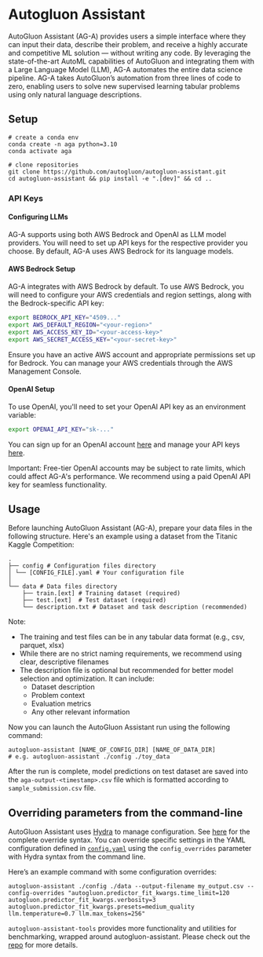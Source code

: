 # Autogluon Assistant

AutoGluon Assistant (AG-A) provides users a simple interface where they can input their data, describe their problem, and receive a highly accurate and competitive ML solution — without writing any code. By leveraging the state-of-the-art AutoML capabilities of AutoGluon and integrating them with a Large Language Model (LLM), AG-A automates the entire data science pipeline. AG-A takes AutoGluon’s automation from three lines of code to zero, enabling users to solve new supervised learning tabular problems using only natural language descriptions.

## Setup

```
# create a conda env
conda create -n aga python=3.10
conda activate aga

# clone repositories
git clone https://github.com/autogluon/autogluon-assistant.git
cd autogluon-assistant && pip install -e ".[dev]" && cd ..
```


### API Keys

#### Configuring LLMs
AG-A supports using both AWS Bedrock and OpenAI as LLM model providers. You will need to set up API keys for the respective provider you choose. By default, AG-A uses AWS Bedrock for its language models.

#### AWS Bedrock Setup
AG-A integrates with AWS Bedrock by default. To use AWS Bedrock, you will need to configure your AWS credentials and region settings, along with the Bedrock-specific API key:

```bash
export BEDROCK_API_KEY="4509..."
export AWS_DEFAULT_REGION="<your-region>"
export AWS_ACCESS_KEY_ID="<your-access-key>"
export AWS_SECRET_ACCESS_KEY="<your-secret-key>"
```

Ensure you have an active AWS account and appropriate permissions set up for Bedrock. You can manage your AWS credentials through the AWS Management Console.


#### OpenAI Setup
To use OpenAI, you'll need to set your OpenAI API key as an environment variable:

```bash
export OPENAI_API_KEY="sk-..."
```

You can sign up for an OpenAI account [here](https://platform.openai.com/) and manage your API keys [here](https://platform.openai.com/account/api-keys).

Important: Free-tier OpenAI accounts may be subject to rate limits, which could affect AG-A's performance. We recommend using a paid OpenAI API key for seamless functionality.


## Usage
Before launching AutoGluon Assistant (AG-A), prepare your data files in the following structure. Here's an example using a dataset from the Titanic Kaggle Competition:
```
.
├── config # Configuration files directory
│ └── [CONFIG_FILE].yaml # Your configuration file
│
└── data # Data files directory
    ├── train.[ext] # Training dataset (required)
    ├── test.[ext]  # Test dataset (required)
    └── description.txt # Dataset and task description (recommended)
```
Note:
- The training and test files can be in any tabular data format (e.g., csv, parquet, xlsx)
- While there are no strict naming requirements, we recommend using clear, descriptive filenames
- The description file is optional but recommended for better model selection and optimization. It can include:
  - Dataset description
  - Problem context
  - Evaluation metrics
  - Any other relevant information

Now you can launch the AutoGluon Assistant run using the following command:
```
autogluon-assistant [NAME_OF_CONFIG_DIR] [NAME_OF_DATA_DIR]
# e.g. autogluon-assistant ./config ./toy_data
```

After the run is complete, model predictions on test dataset are saved into the `aga-output-<timestamp>.csv` file which is formatted according to `sample_submission.csv` file.

## Overriding parameters from the command-line
AutoGluon Assistant uses [Hydra](https://hydra.cc) to manage configuration. See [here](https://hydra.cc/docs/advanced/override_grammar/basic/) for the complete override syntax.
You can override specific settings in the YAML configuration defined in [`config.yaml`](https://github.com/autogluon/autogluon-assistant/blob/main/config/config.yaml) using
the `config_overrides` parameter with Hydra syntax from the command line.

Here’s an example command with some configuration overrides:
```
autogluon-assistant ./config ./data --output-filename my_output.csv --config-overrides "autogluon.predictor_fit_kwargs.time_limit=120 autogluon.predictor_fit_kwargs.verbosity=3 autogluon.predictor_fit_kwargs.presets=medium_quality llm.temperature=0.7 llm.max_tokens=256"
```

`autogluon-assistant-tools` provides more functionality and utilities for benchmarking, wrapped around autogluon-assistant. Please check out the [repo](https://github.com/autogluon/autogluon-assistant-tools/) for more details.